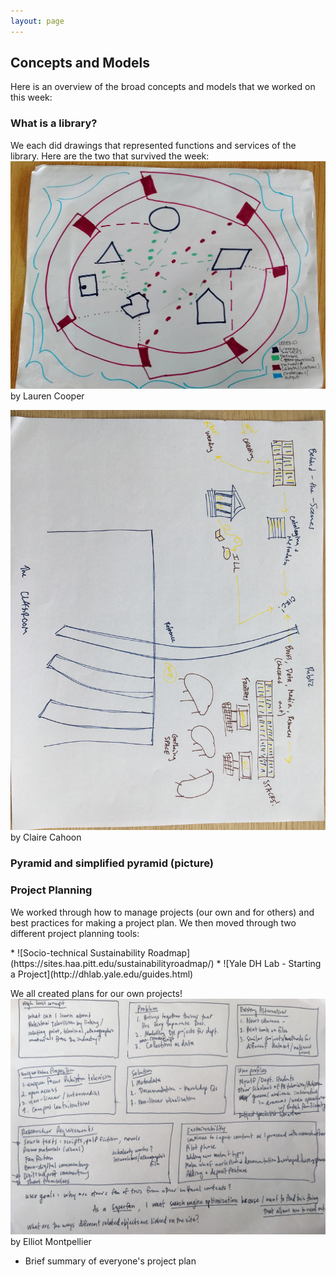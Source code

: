 ```yaml
---
layout: page
---
```

## Concepts and Models
<p>Here is an overview of the broad concepts and models that we worked on this week: </p>

### What is a library?
We each did drawings that represented functions and services of the library. Here are the two that survived the week:
<img style="width:'300px'" alt="A colorful drawing of shapes and lines, representing a library" src="https://github.com/librlaurie/dreamlib/blob/master/images/concepts_whatislibrary.jpg"></img>
by Lauren Cooper

<img style="width:'300px' float:'left'" alt="An abstract drawing of a library in marker, showing the pathways of books" src="https://github.com/librlaurie/dreamlib/blob/master/images/Claire_lib_drawing.JPG"> </img>
by Claire Cahoon

### Pyramid and simplified pyramid (picture)

### Project Planning
<p>We worked through how to manage projects (our own and for others) and best practices for making a project plan. We then moved through two different project planning tools:</p>
* ![Socio-technical Sustainability Roadmap](https://sites.haa.pitt.edu/sustainabilityroadmap/)
* ![Yale DH Lab - Starting a Project](http://dhlab.yale.edu/guides.html)

We all created plans for our own projects!
![Sketch of boxes containing project planning information](https://github.com/librlaurie/dreamlib/blob/master/images/project_planning_EM.JPG)
by Elliot Montpellier

* Brief summary of everyone's project plan
